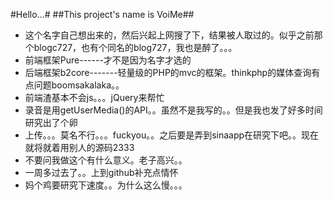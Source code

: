 #Hello...#
##This project's name is VoiMe##
- 这个名字自己想出来的，然后兴起上网搜了下，结果被人取过的。似乎之前那个blogc727，也有个同名的blog727，我也是醉了。。。
- 前端框架Pure------才不是因为名字才选的
- 后端框架b2core-------轻量级的PHP的mvc的框架。thinkphp的媒体查询有点问题boomsakalaka。。
- 前端渣基本不会js。。。jQuery来帮忙
- 录音是用getUserMedia()的API。。虽然不是我写的。。但是我也发了好多时间研究出了个卵
- 上传。。。莫名不行。。。fuckyou。。之后要是弄到sinaapp在研究下吧。。现在就将就着用别人的源码2333
- 不要问我做这个有什么意义。老子高兴。。
- 一周多过去了。。上到github补充点情怀
- 妈个鸡要研究下速度。。为什么这么慢。。。
